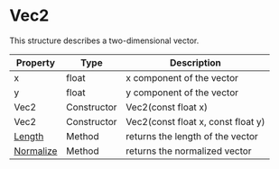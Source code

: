 # Vec2
This structure describes a two-dimensional vector.

| Property | Type | Description |
| - | - | - |
| x | float | x component of the vector |
| y | float | y component of the vector |
| Vec2 | Constructor | Vec2(const float x) |
| Vec2 | Constructor | Vec2(const float x, const float y) |
| [Length](Vec2_Length) | Method | returns the length of the vector | 
| [Normalize](Vec2_Normalize.md) | Method | returns the normalized vector |
